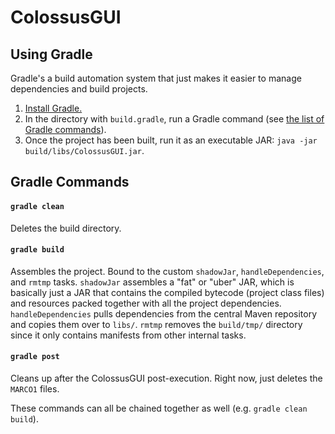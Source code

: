 # ColossusGUI

## Using Gradle
Gradle's a build automation system that just makes it easier to manage dependencies and build projects.
1. [Install Gradle.](https://gradle.org/install/)
2. In the directory with `build.gradle`, run a Gradle command (see [the list of Gradle commands](#gradle-commands)).
3. Once the project has been built, run it as an executable JAR: `java -jar build/libs/ColossusGUI.jar`.

## Gradle Commands
#### `gradle clean`
Deletes the build directory.

#### `gradle build`
Assembles the project. Bound to the custom `shadowJar`, `handleDependencies`, and `rmtmp` tasks. `shadowJar` assembles a "fat" or "uber" JAR, which is basically just a JAR that contains the compiled bytecode (project class files) and resources packed together with all the project dependencies. `handleDependencies` pulls dependencies from the central Maven repository and copies them over to `libs/`. `rmtmp` removes the `build/tmp/` directory since it only contains manifests from other internal tasks.

#### `gradle post`
Cleans up after the ColossusGUI post-execution. Right now, just deletes the `MARCO1` files.

These commands can all be chained together as well (e.g. `gradle clean build`).
